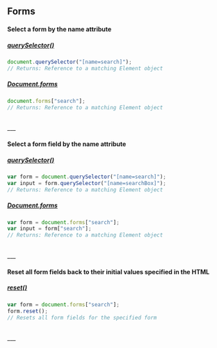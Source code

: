 ## Forms

#### Select a form by the name attribute
##### [querySelector()](https://developer.mozilla.org/en-US/docs/Web/API/Document/querySelector)
```js
document.querySelector("[name=search]");
// Returns: Reference to a matching Element object
```

##### [Document.forms](https://developer.mozilla.org/en-US/docs/Web/API/Document/forms)
```js
document.forms["search"];
// Returns: Reference to a matching Element object
```

<br>
___
<br>

#### Select a form field by the name attribute
##### [querySelector()](https://developer.mozilla.org/en-US/docs/Web/API/Document/querySelector)
```js
var form = document.querySelector("[name=search]");
var input = form.querySelector("[name=searchBox]");
// Returns: Reference to a matching Element object
```

##### [Document.forms](https://developer.mozilla.org/en-US/docs/Web/API/Document/forms)
```js
var form = document.forms["search"];
var input = form["search"];
// Returns: Reference to a matching Element object
```

<br>
___
<br>

#### Reset all form fields back to their initial values specified in the HTML
##### [reset()](https://developer.mozilla.org/en-US/docs/Web/API/HTMLFormElement/reset)
```js
var form = document.forms["search"];
form.reset();
// Resets all form fields for the specified form
```

<br>
___
<br>

